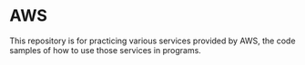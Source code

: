 # AWS
This repository is for practicing various services provided by AWS, the code samples of how to use those 
services in programs.
